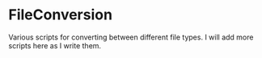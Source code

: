 # FileConversion

Various scripts for converting between different file types. I will add more scripts here as I write them.
